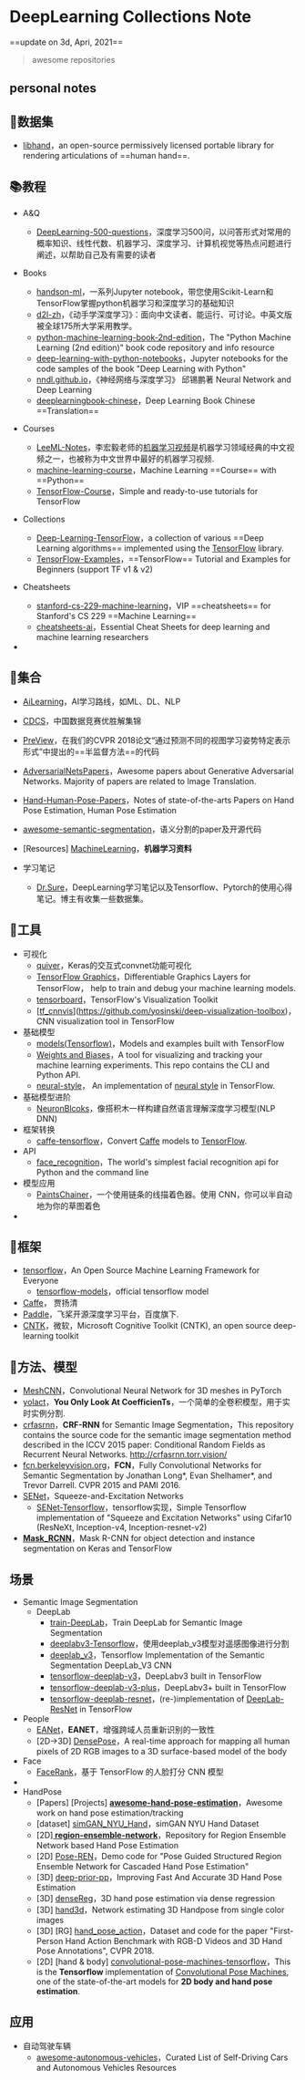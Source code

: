 # DeepLearning Collections Note

==update on 3d, Apri, 2021==

> awesome repositories

## personal  notes

## 💾数据集

- [libhand](https://github.com/libhand/libhand)，an open-source permissively licensed portable library for rendering articulations of ==human hand==.

## 📚教程

- A&Q
  - [DeepLearning-500-questions](https://github.com/scutan90/DeepLearning-500-questions)，深度学习500问，以问答形式对常用的概率知识、线性代数、机器学习、深度学习、计算机视觉等热点问题进行阐述，以帮助自己及有需要的读者

- Books
  - [handson-ml](https://github.com/ageron/handson-ml)，一系列Jupyter notebook，带您使用Scikit-Learn和TensorFlow掌握python机器学习和深度学习的基础知识
  - [d2l-zh](https://github.com/d2l-ai/d2l-zh)，《动手学深度学习》：面向中文读者、能运行、可讨论。中英文版被全球175所大学采用教学。
  - [python-machine-learning-book-2nd-edition](https://github.com/rasbt/python-machine-learning-book-2nd-edition)，The "Python Machine Learning (2nd edition)" book code repository and info resource
  - [deep-learning-with-python-notebooks](https://github.com/fchollet/deep-learning-with-python-notebooks)，Jupyter notebooks for the code samples of the book "Deep Learning with Python"
  - [nndl.github.io](https://github.com/nndl/nndl.github.io)，《神经网络与深度学习》 邱锡鹏著 Neural Network and Deep Learning
  - [deeplearningbook-chinese](https://github.com/exacity/deeplearningbook-chinese)，Deep Learning Book Chinese ==Translation==
- Courses
  - [LeeML-Notes](https://github.com/datawhalechina/leeml-notes)，李宏毅老师的[机器学习视频](http://speech.ee.ntu.edu.tw/~tlkagk/courses_ML17.html)是机器学习领域经典的中文视频之一，也被称为中文世界中最好的机器学习视频.
  - [machine-learning-course](https://github.com/instillai/machine-learning-course)，Machine Learning ==Course== with ==Python==
  - [TensorFlow-Course](https://github.com/instillai/TensorFlow-Course)，Simple and ready-to-use tutorials for TensorFlow
- Collections
  - [Deep-Learning-TensorFlow](https://github.com/gabrieleangeletti/Deep-Learning-TensorFlow)，a collection of various ==Deep Learning algorithms== implemented using the [TensorFlow](http://www.tensorflow.org/) library.
  - [TensorFlow-Examples](https://github.com/aymericdamien/TensorFlow-Examples)，==TensorFlow== Tutorial and Examples for Beginners (support TF v1 & v2)
- Cheatsheets
  - [stanford-cs-229-machine-learning](https://github.com/afshinea/stanford-cs-229-machine-learning)，VIP ==cheatsheets== for Stanford's CS 229 ==Machine Learning==
  - [cheatsheets-ai](https://github.com/kailashahirwar/cheatsheets-ai)，Essential Cheat Sheets for deep learning and machine learning researchers
- 

## 📁集合

- [AiLearning](https://github.com/apachecn/AiLearning)，AI学习路线，如ML、DL、NLP
- [CDCS](https://github.com/geekinglcq/CDCS)，中国数据竞赛优胜解集锦
- [PreView](https://github.com/poier/PreView)，在我们的CVPR 2018论文“通过预测不同的视图学习姿势特定表示形式”中提出的==半监督方法==的代码
- [AdversarialNetsPapers](https://github.com/zhangqianhui/AdversarialNetsPapers)，Awesome papers about Generative Adversarial Networks. Majority of papers are related to Image Translation.
- [Hand-Human-Pose-Papers](https://github.com/TerenceCYJ/Hand-Human-Pose-Papers)，Notes of state-of-the-arts Papers on Hand Pose Estimation, Human Pose Estimation

- [awesome-semantic-segmentation](https://github.com/mrgloom/awesome-semantic-segmentation)，语义分割的paper及开源代码
- [Resources] [MachineLearning](https://github.com/allmachinelearning/MachineLearning)，**机器学习资料**
- 学习笔记
  - [Dr.Sure](https://github.com/wangqingbaidu/Dr.Sure)，DeepLearning学习笔记以及Tensorflow、Pytorch的使用心得笔记。博主有收集一些数据集。

## 🎨工具

- 可视化
  - [quiver](https://github.com/keplr-io/quiver)，Keras的交互式convnet功能可视化
  - [TensorFlow Graphics](https://github.com/tensorflow/graphics)，Differentiable Graphics Layers for TensorFlow， help to train and debug your machine learning models.
  - [tensorboard](https://github.com/tensorflow/tensorboard)，TensorFlow's Visualization Toolkit
  - [[tf_cnnvis](https://github.com/InFoCusp/tf_cnnvis)](https://github.com/yosinski/deep-visualization-toolbox)，CNN visualization tool in TensorFlow
- 基础模型
  - [models(Tensorflow)](https://github.com/tensorflow/models)，Models and examples built with TensorFlow
  - [Weights and Biases](https://github.com/wandb/client)，A tool for visualizing and tracking your machine learning experiments. This repo contains the CLI and Python API.
  - [neural-style](https://github.com/anishathalye/neural-style)， An implementation of [neural style](http://arxiv.org/pdf/1508.06576v2.pdf) in TensorFlow.
- 基础模型进阶
  - [NeuronBlcoks](https://github.com/microsoft/NeuronBlocks)，像搭积木一样构建自然语言理解深度学习模型(NLP DNN)
- 框架转换
  - [caffe-tensorflow](https://github.com/ethereon/caffe-tensorflow)，Convert [Caffe](https://github.com/BVLC/caffe/) models to [TensorFlow](https://github.com/tensorflow/tensorflow).
- API
  - [face_recognition](https://github.com/ageitgey/face_recognition)，The world's simplest facial recognition api for Python and the command line
- 模型应用
  - [PaintsChainer](https://github.com/pfnet/PaintsChainer)，一个使用链条的线描着色器。使用 CNN，你可以半自动地为你的草图着色
- 

## 🧮框架

- [tensorflow](https://github.com/tensorflow/tensorflow)，An Open Source Machine Learning Framework for Everyone
  - [tensorflow-models](https://github.com/tensorflow/models)，official tensorflow model
- [Caffe](https://github.com/BVLC/caffe/)， 贾扬清
- [Paddle](https://github.com/PaddlePaddle/Paddle)，飞桨开源深度学习平台，百度旗下.
- [CNTK](https://github.com/microsoft/CNTK)，微软，Microsoft Cognitive Toolkit (CNTK), an open source deep-learning toolkit

## 🎉方法、模型

- [MeshCNN](https://github.com/ranahanocka/MeshCNN)，Convolutional Neural Network for 3D meshes in PyTorch
- [yolact](https://github.com/dbolya/yolact)，**You Only Look At CoefficienTs**，一个简单的全卷积模型，用于实时实例分割.
- [crfasrnn](https://github.com/torrvision/crfasrnn)，**CRF-RNN** for Semantic Image Segmentation，This repository contains the source code for the semantic image segmentation method described in the ICCV 2015 paper: Conditional Random Fields as Recurrent Neural Networks. http://crfasrnn.torr.vision/
- [fcn.berkeleyvision.org](https://github.com/shelhamer/fcn.berkeleyvision.org)，**FCN**，Fully Convolutional Networks for Semantic Segmentation by Jonathan Long*, Evan Shelhamer*, and Trevor Darrell. CVPR 2015 and PAMI 2016.
- [SENet](https://github.com/hujie-frank/SENet)，Squeeze-and-Excitation Networks
  - [SENet-Tensorflow](https://github.com/taki0112/SENet-Tensorflow)，tensorflow实现，Simple Tensorflow implementation of "Squeeze and Excitation Networks" using Cifar10 (ResNeXt, Inception-v4, Inception-resnet-v2)
- **[ Mask_RCNN](https://github.com/matterport/Mask_RCNN)**，Mask R-CNN for object detection and instance segmentation on Keras and TensorFlow

## 场景

- Semantic Image Segmentation
  - DeepLab
    - [train-DeepLab](https://github.com/martinkersner/train-DeepLab)，Train DeepLab for Semantic Image Segmentation
    - [deeplabv3-Tensorflow](https://github.com/anxiangsir/deeplabv3-Tensorflow)，使用deeplab_v3模型对遥感图像进行分割
    - [deeplab_v3](https://github.com/sthalles/deeplab_v3)，Tensorflow Implementation of the Semantic Segmentation DeepLab_V3 CNN
    - [tensorflow-deeplab-v3](https://github.com/rishizek/tensorflow-deeplab-v3)，DeepLabv3 built in TensorFlow
    - [tensorflow-deeplab-v3-plus](https://github.com/rishizek/tensorflow-deeplab-v3-plus)，DeepLabv3+ built in TensorFlow
    - [tensorflow-deeplab-resnet](https://github.com/DrSleep/tensorflow-deeplab-resnet)，(re-)implementation of [DeepLab-ResNet](http://liangchiehchen.com/projects/DeepLabv2_resnet.html) in TensorFlow
- People
  - [EANet](https://github.com/huanghoujing/EANet)，**EANET**，增强跨域人员重新识别的一致性
  - [2D->3D] [DensePose](https://github.com/facebookresearch/DensePose)，A real-time approach for mapping all human pixels of 2D RGB images to a 3D surface-based model of the body
- Face
  - [FaceRank](https://github.com/fendouai/FaceRank)，基于 TensorFlow 的人脸打分 CNN 模型
- 
- HandPose
  - [Papers] [Projects] **[ awesome-hand-pose-estimation](https://github.com/xinghaochen/awesome-hand-pose-estimation)**，Awesome work on hand pose estimation/tracking
  - [dataset] [simGAN_NYU_Hand](https://github.com/shinseung428/simGAN_NYU_Hand)，simGAN NYU Hand Dataset
  - [2D]**[ region-ensemble-network](https://github.com/guohengkai/region-ensemble-network)**，Repository for Region Ensemble Network based Hand Pose Estimation
  - [2D] [Pose-REN](https://github.com/xinghaochen/Pose-REN)，Demo code for "Pose Guided Structured Region Ensemble Network for Cascaded Hand Pose Estimation"
  - [3D] [deep-prior-pp](https://github.com/moberweger/deep-prior-pp)，Improving Fast And Accurate 3D Hand Pose Estimation
  - [3D] [denseReg](https://github.com/melonwan/denseReg)，3D hand pose estimation via dense regression
  - [3D] [hand3d](https://github.com/lmb-freiburg/hand3d)，Network estimating 3D Handpose from single color images
  - [3D] [RG] [hand_pose_action](https://github.com/guiggh/hand_pose_action)，Dataset and code for the paper "First-Person Hand Action Benchmark with RGB-D Videos and 3D Hand Pose Annotations", CVPR 2018.
  - [2D] [hand & body] [convolutional-pose-machines-tensorflow](https://github.com/timctho/convolutional-pose-machines-tensorflow)，This is the **Tensorflow** implementation of [Convolutional Pose Machines](https://github.com/shihenw/convolutional-pose-machines-release), one of the state-of-the-art models for **2D body and hand pose estimation**.

## 应用

- 自动驾驶车辆
  - [awesome-autonomous-vehicles](https://github.com/manfreddiaz/awesome-autonomous-vehicles)，Curated List of Self-Driving Cars and Autonomous Vehicles Resources